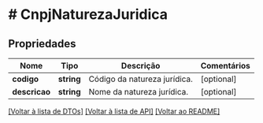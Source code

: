 # # CnpjNaturezaJuridica

## Propriedades

Nome | Tipo | Descrição | Comentários
------------ | ------------- | ------------- | -------------
**codigo** | **string** | Código da natureza jurídica. | [optional]
**descricao** | **string** | Nome da natureza jurídica. | [optional]

[[Voltar à lista de DTOs]](../../README.md#models) [[Voltar à lista de API]](../../README.md#endpoints) [[Voltar ao README]](../../README.md)
